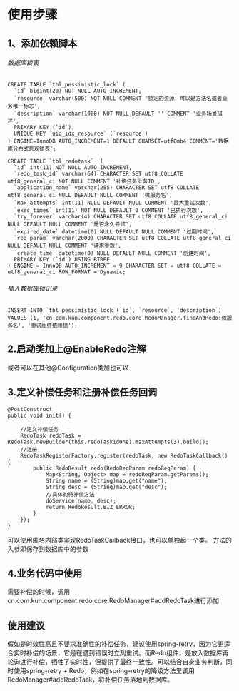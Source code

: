 # 使用步骤
## 1、添加依赖脚本
###### 数据库锁表

```
CREATE TABLE `tbl_pessimistic_lock` (
  `id` bigint(20) NOT NULL AUTO_INCREMENT,
  `resource` varchar(500) NOT NULL COMMENT '锁定的资源，可以是方法名或者业务唯一标志',
  `description` varchar(1000) NOT NULL DEFAULT '' COMMENT '业务场景描述',
  PRIMARY KEY (`id`),
  UNIQUE KEY `uiq_idx_resource` (`resource`)
) ENGINE=InnoDB AUTO_INCREMENT=1 DEFAULT CHARSET=utf8mb4 COMMENT='数据库分布式悲观锁表';
```



```
CREATE TABLE `tbl_redotask`  (
  `id` int(11) NOT NULL AUTO_INCREMENT,
  `redo_task_id` varchar(64) CHARACTER SET utf8 COLLATE utf8_general_ci NOT NULL COMMENT '补偿任务业务ID',
  `application_name` varchar(255) CHARACTER SET utf8 COLLATE utf8_general_ci NULL DEFAULT NULL COMMENT '微服务名',
  `max_attempts` int(11) NULL DEFAULT NULL COMMENT '最大重试次数',
  `exec_times` int(11) NOT NULL DEFAULT 0 COMMENT '已执行次数',
  `try_forever` varchar(4) CHARACTER SET utf8 COLLATE utf8_general_ci NULL DEFAULT NULL COMMENT '是否永久尝试',
  `expired_date` datetime(0) NULL DEFAULT NULL COMMENT '过期时间',
  `req_param` varchar(2000) CHARACTER SET utf8 COLLATE utf8_general_ci NULL DEFAULT NULL COMMENT '请求参数',
  `create_time` datetime(0) NULL DEFAULT NULL COMMENT '创建时间',
  PRIMARY KEY (`id`) USING BTREE
) ENGINE = InnoDB AUTO_INCREMENT = 9 CHARACTER SET = utf8 COLLATE = utf8_general_ci ROW_FORMAT = Dynamic;
```



###### 插入数据库锁记录

```
INSERT INTO `tbl_pessimistic_lock`(`id`, `resource`, `description`)
VALUES (1, 'cn.com.kun.component.redo.core.RedoManager.findAndRedo:微服务名', '重试组件依赖锁');
```



## 2.启动类加上@EnableRedo注解
或者可以在其他@Configuration类加也可以

## 3.定义补偿任务和注册补偿任务回调

```
@PostConstruct
public void init() {

    //定义补偿任务
    RedoTask redoTask = RedoTask.newBuilder(this.redoTaskIdOne).maxAttempts(3).build();
    //注册
    RedoTaskRegisterFactory.register(redoTask, new RedoTaskCallback() {
        public RedoResult redo(RedoReqParam redoReqParam) {
            Map<String, Object> map = redoReqParam.getParams();
            String name = (String)map.get("name");
            String desc = (String)map.get("desc");
            //具体的待补偿方法
            doService(name, desc);
            return RedoResult.BIZ_ERROR;
        }
    });
}
```



可以使用匿名内部类实现RedoTaskCallback接口，也可以单独起一个类。
方法的入参即保存到数据库中的参数

## 4.业务代码中使用
需要补偿的时候，调用cn.com.kun.component.redo.core.RedoManager#addRedoTask进行添加

## 使用建议
假如是时效性高且不要求准确性的补偿任务，建议使用spring-retry，因为它更适合实时补偿的场景，它是在遇到错误时立刻重试。而Redo组件，是放入数据库再轮询进行补偿，牺牲了实时性，但提供了最终一致性。可以结合自身业务判断，同时使用spring-retry + Redo，例如在spring-retry的降级方法里调用RedoManager#addRedoTask，将补偿任务落地到数据库。
